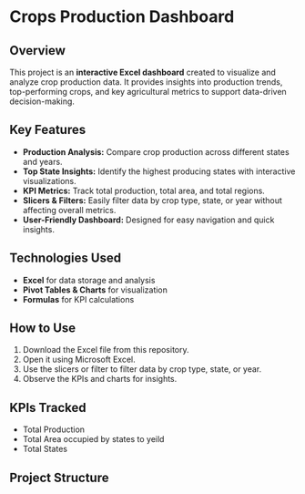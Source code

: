 # Crops Production Dashboard

## Overview
This project is an **interactive Excel dashboard** created to visualize and analyze crop production data. It provides insights into production trends, top-performing crops, and key agricultural metrics to support data-driven decision-making.

## Key Features
- **Production Analysis:** Compare crop production across different states and years.  
- **Top State Insights:** Identify the highest producing states with interactive visualizations.  
- **KPI Metrics:** Track total production, total area, and total regions.  
- **Slicers & Filters:** Easily filter data by crop type, state, or year without affecting overall metrics.  
- **User-Friendly Dashboard:** Designed for easy navigation and quick insights.


## Technologies Used
- **Excel** for data storage and analysis  
- **Pivot Tables & Charts** for visualization  
- **Formulas** for KPI calculations  

## How to Use
1. Download the Excel file from this repository.  
2. Open it using Microsoft Excel.  
3. Use the slicers or filter to filter data by crop type, state, or year.  
4. Observe the KPIs and charts for insights.  

## KPIs Tracked
- Total Production  
- Total Area occupied by states to yeild 
- Total States   

## Project Structure
